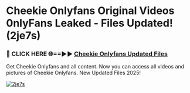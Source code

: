 # Cheekie Onlyfans Original Videos 0nlyFans Leaked - Files Updated! (2je7s)

<h3>🔴 CLICK HERE 🌐==►► <a href="https://tinyurl.com/2m67pmp6" rel="nofollow">Cheekie Onlyfans Updated Files</a></h3>

Get Cheekie Onlyfans and all content. Now you can access all videos and pictures of Cheekie Onlyfans. New Updated Files 2025!

[![2je7s](https://i.imgur.com/H4QAA4z.gif)](https://tinyurl.com/2m67pmp6)
